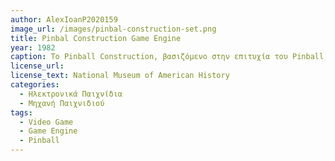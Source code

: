 ```yaml
---
author: AlexIoanP2020159
image_url: /images/pinbal-construction-set.png
title: Pinbal Construction Game Engine
year: 1982 
caption: Το Pinball Construction, βασιζόμενο στην επιτυχία του Pinball, μπορεί να θεωρηθεί ένα από τα πρώτα game engines καθώς έδωσε την δυνατότητα στους χρήστες να δημιουργήσουν την δικιά τους πίστα
license_url: 
license_text: National Museum of American History
categories:
  - Ηλεκτρονικά Παιχνίδια
  - Μηχανή Παιχνιδιού
tags:
  - Video Game
  - Game Engine
  - Pinball
---
```

